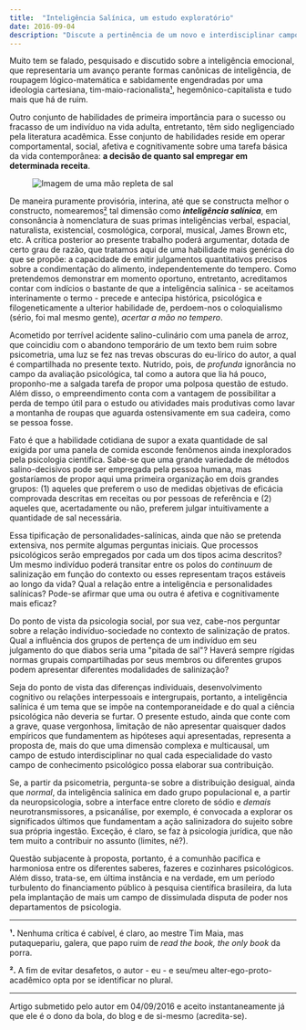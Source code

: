 ```yaml
---
title:  "Inteligência Salínica, um estudo exploratório"
date: 2016-09-04
description: "Discute a pertinência de um novo e interdisciplinar campo de estudo psicológico: a inteligência salínica."
---
```


Muito tem se falado, pesquisado e discutido sobre a inteligência emocional, que representaria um avanço perante formas canônicas de inteligência, de roupagem lógico-matemática e sabidamente engendradas por uma ideologia cartesiana, tim-maio-racionalista<a href="#n1">¹</a>, hegemônico-capitalista e tudo mais que há de ruim.

Outro conjunto de habilidades de primeira importância para o sucesso ou fracasso de um indivíduo na vida adulta, entretanto, têm sido negligenciado pela literatura acadêmica. Esse conjunto de habilidades reside em operar comportamental, social, afetiva e cognitivamente sobre uma tarefa básica da vida contemporânea: __a decisão de quanto sal empregar em determinada receita__. 

<figure class="mv4 tc">
    <img src="{{ site.url }}/images/postagens/salt.png" class="mw5" alt="Imagem de uma mão repleta de sal" />
</figure>


De maneira puramente provisória, interina, até que se constructa melhor o constructo, nomearemos[²](#n2) tal dimensão como ___inteligência salínica___, em consonância à nomenclatura de suas primas inteligências verbal, espacial, naturalista, existencial, cosmológica, corporal, musical, James Brown etc, etc. A crítica posterior ao presente trabalho poderá argumentar, dotada de certo grau de razão, que tratamos aqui de uma habilidade mais genérica do que se propõe: a capacidade de emitir julgamentos quantitativos precisos sobre a condimentação do alimento, independentemente do tempero. Como pretendemos demonstrar em momento oportuno, entretanto, acreditamos contar com indícios o bastante de que a inteligência salínica - se aceitamos interinamente o termo - precede e antecipa histórica, psicológica e filogeneticamente a ulterior habilidade de, perdoem-nos o coloquialismo (sério, foi mal mesmo gente), _acertar a mão no tempero_. 

Acometido por terrível acidente salino-culinário com uma panela de arroz, que coincidiu com o abandono temporário de um texto bem ruim sobre psicometria, uma luz se fez nas trevas obscuras do eu-lírico do autor, a qual é compartilhada no presente texto. Nutrido, pois, de _profunda_ ignorância no campo da avaliação psicológica, tal como a autora que lia há pouco, proponho-me a salgada tarefa de propor uma polposa questão de estudo. Além disso, o empreendimento conta com a vantagem de possibilitar a perda de tempo útil para o estudo ou atividades mais produtivas como lavar a montanha de roupas que aguarda ostensivamente em sua cadeira, como se pessoa fosse.

Fato é que a habilidade cotidiana de supor a exata quantidade de sal exigida por uma panela de comida esconde fenômenos ainda inexplorados pela psicologia científica. Sabe-se que uma grande variedade de métodos salino-decisivos pode ser empregada pela pessoa humana, mas gostaríamos de propor aqui uma primeira organização em dois grandes grupos: (1) aqueles que preferem o uso de medidas objetivas de eficácia comprovada descritas em receitas ou por pessoas de referência e (2) aqueles que, acertadamente ou não, preferem julgar intuitivamente a quantidade de sal necessária. 

Essa tipificação de personalidades-salínicas, ainda que não se pretenda extensiva, nos permite algumas perguntas iniciais. Que processos psicológicos serão empregados por cada um dos tipos acima descritos? Um mesmo indivíduo poderá transitar entre os polos do _continuum_ de salinização em função do contexto ou esses representam traços estáveis ao longo da vida? Qual a relação entre a inteligência e personalidades salínicas? Pode-se afirmar que uma ou outra é afetiva e cognitivamente mais eficaz?

Do ponto de vista da psicologia social, por sua vez, cabe-nos perguntar sobre a relação indivíduo-sociedade no contexto de salinização de pratos. Qual a influência dos grupos de pertença de um indivíduo em seu julgamento do que diabos seria uma "pitada de sal"? Haverá sempre rígidas normas grupais compartilhadas por seus membros ou diferentes grupos podem apresentar diferentes modalidades de salinização?

Seja do ponto de vista das diferenças individuais, desenvolvimento cognitivo ou relações interpessoais e intergrupais, portanto, a inteligência salínica é um tema que se impõe na contemporaneidade e do qual a ciência psicológica não deveria se furtar. O presente estudo, ainda que conte com a grave, quase vergonhosa, limitação de não apresentar quaisquer dados empíricos que fundamentem as hipóteses aqui apresentadas, representa a proposta de, mais do que uma dimensão complexa e multicausal, um campo de estudo interdisciplinar no qual cada especialidade do vasto campo de conhecimento psicológico possa elaborar sua contribuição. 

Se, a partir da psicometria, pergunta-se sobre a distribuição desigual, ainda que _normal_, da inteligência salínica em dado grupo populacional e, a partir da neuropsicologia, sobre a interface entre cloreto de sódio e _demais_ neurotransmissores, a psicanálise, por exemplo, é convocada a explorar os significados últimos que fundamentam a ação salinizadora do sujeito sobre sua própria ingestão. Exceção, é claro, se faz à psicologia jurídica, que não tem muito a contribuir no assunto (limites, né?).

Questão subjacente à proposta, portanto, é a comunhão pacífica e harmoniosa entre os diferentes saberes, fazeres e cozinhares psicológicos. Além disso, trata-se, em última instância e na verdade, em um período turbulento do financiamento público à pesquisa científica brasileira, da luta pela implantação de mais um campo de dissimulada disputa de poder nos departamentos de psicologia.

---

<a name="n1"></a>
__¹.__ Nenhuma crítica é cabível, é claro, ao mestre Tim Maia, mas putaquepariu, galera, que papo ruim de _read the book, the only book_ da porra.

<a name="n2"></a>
__².__ A fim de evitar desafetos, o autor - eu - e seu/meu alter-ego-proto-acadêmico opta por se identificar no plural.

---

Artigo submetido pelo autor em 04/09/2016 e aceito instantaneamente já que ele é o dono da bola, do blog e de si-mesmo (acredita-se).
